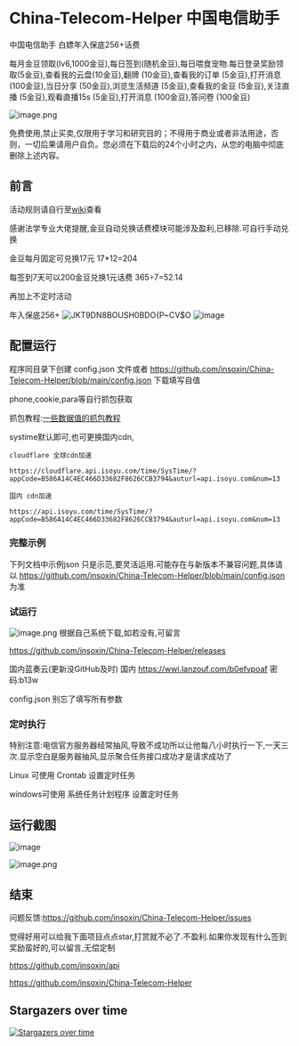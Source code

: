 # China-Telecom-Helper 中国电信助手
中国电信助手 白嫖年入保底256+话费

每月金豆领取(lv6,1000金豆),每日签到(随机金豆),每日喂食宠物.每日登录奖励领取(5金豆),查看我的云盘(10金豆),翻牌 (10金豆),查看我的订单 (5金豆),打开消息 (100金豆),当日分享 (50金豆),浏览生活频道 (5金豆),查看我的金豆 (5金豆),关注直播 (5金豆),观看直播15s (5金豆),打开消息 (100金豆),答问卷 (100金豆)


![image.png](https://pic.rmb.bdstatic.com/bjh/7367f58ef56656fac3c1ed462e658bb9.png)


免费使用,禁止买卖,仅限用于学习和研究目的；不得用于商业或者非法用途，否则，一切后果请用户自负。您必须在下载后的24个小时之内，从您的电脑中彻底删除上述内容。

## 前言


活动规则请自行至[wiki](https://github.com/insoxin/China-Telecom-Helper/wiki)查看

感谢法学专业大佬提醒,金豆自动兑换话费模块可能涉及盈利,已移除.可自行手动兑换

金豆每月固定可兑换17元 17*12=204

每签到7天可以200金豆兑换1元话费 365÷7=52.14

再加上不定时活动

年入保底256+
![JKT9DN8BOUSH0BDO{P~CV$O](https://user-images.githubusercontent.com/19371836/169460450-f67cb1fb-346c-4615-9b8e-716a2dcea92a.jpg)
![image](https://user-images.githubusercontent.com/19371836/169460610-cda8844a-a86d-40be-a821-c9cf2c5bbc68.png)


## 配置运行

程序同目录下创建 config.json 文件或者 https://github.com/insoxin/China-Telecom-Helper/blob/main/config.json 下载填写自值

phone,cookie,para等自行抓包获取

抓包教程:[一些数据值的抓包教程](https://github.com/insoxin/China-Telecom-Helper/wiki/%E4%B8%80%E4%BA%9B%E6%95%B0%E6%8D%AE%E5%80%BC%E7%9A%84%E6%8A%93%E5%8C%85%E6%95%99%E7%A8%8B)

systime默认即可,也可更换国内cdn,

```
cloudflare 全球cdn加速  

https://cloudflare.api.isoyu.com/time/SysTime/?appCode=B586A14C4EC466D33682F8626CCB3794&auturl=api.isoyu.com&num=13

国内 cdn加速

https://api.isoyu.com/time/SysTime/?appCode=B586A14C4EC466D33682F8626CCB3794&auturl=api.isoyu.com&num=13
```

### 完整示例

下列文档中示例json 只是示范,要灵活运用.可能存在与新版本不兼容问题,具体请以 https://github.com/insoxin/China-Telecom-Helper/blob/main/config.json 为准


### 试运行
![image.png](https://pic.rmb.bdstatic.com/bjh/b9f518e9d5ebe4671652700106623c78.png)
根据自己系统下载,如若没有,可留言

https://github.com/insoxin/China-Telecom-Helper/releases

国内蓝奏云(更新没GitHub及时) 国内 https://wwi.lanzouf.com/b0efvpoaf 密码:b13w

config.json 别忘了填写所有参数

### 定时执行

特别注意:电信官方服务器经常抽风,导致不成功所以让他每八小时执行一下,一天三次.显示空白是服务器抽风,显示聚合任务接口成功才是请求成功了

Linux 可使用 Crontab 设置定时任务

windows可使用 系统任务计划程序 设置定时任务


## 运行截图

![image](https://user-images.githubusercontent.com/19371836/169181296-ab7af2e5-857c-472d-ba94-7b1277292caf.png)

![image.png](https://pic.rmb.bdstatic.com/bjh/7367f58ef56656fac3c1ed462e658bb9.png)

## 结束

问题反馈:https://github.com/insoxin/China-Telecom-Helper/issues

觉得好用可以给我下面项目点点star,打赏就不必了.不盈利.如果你发现有什么签到奖励蛮好的,可以留言,无偿定制

https://github.com/insoxin/api

https://github.com/insoxin/China-Telecom-Helper



## Stargazers over time

[![Stargazers over time](https://starchart.cc/insoxin/China-Telecom-Helper.svg)](https://starchart.cc/insoxin/China-Telecom-Helper)

